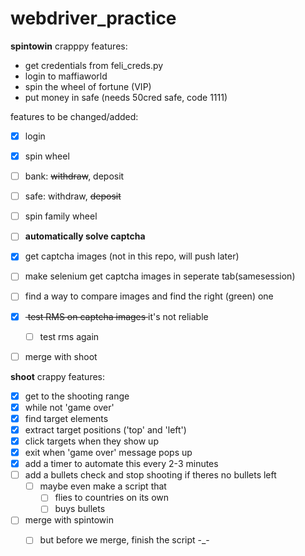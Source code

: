 # webdriver_practice

**spintowin** crapppy features:

- get credentials from feli_creds.py
- login to maffiaworld
- spin the wheel of fortune (VIP)
- put money in safe (needs 50cred safe, code 1111)

features to be changed/added:

- [x] login
- [x] spin wheel
- [ ] bank: <del>withdraw</del>, deposit
- [ ] safe: withdraw, <del>deposit</del>
- [ ] spin family wheel
- [ ] **automatically solve captcha**
- [x] get captcha images (not in this repo, will push later)
- [ ] make selenium get captcha images in seperate tab(samesession)
- [ ] find a way to compare images and find the right (green) one
- [x] <del> test RMS on captcha images </del> it's not reliable
	- [ ] test rms again
- [ ] merge with shoot


**shoot** crappy features:

- [x] get to the shooting range
- [x] while not 'game over'
- [x] find target elements
- [x] extract target positions ('top' and 'left')
- [x] click targets when they show up
- [x] exit when 'game over' message pops up
- [x] add a timer to automate this every 2-3 minutes
- [ ] add a bullets check and stop shooting if theres no bullets left
	- [ ] maybe even make a script that
		- [ ] flies to countries on its own
		- [ ] buys bullets

- [ ] merge with spintowin
	- [ ] but before we merge, finish the script -_-




